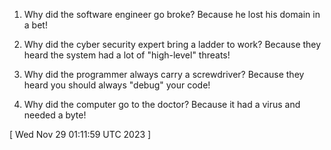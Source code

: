  
1. Why did the software engineer go broke? Because he lost his domain in a bet!

2. Why did the cyber security expert bring a ladder to work? Because they heard the system had a lot of "high-level" threats!

3. Why did the programmer always carry a screwdriver? Because they heard you should always "debug" your code!

4. Why did the computer go to the doctor? Because it had a virus and needed a byte!
 
[ 
Wed Nov 29 01:11:59 UTC 2023
 ]
